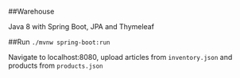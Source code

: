 ##Warehouse

Java 8 with  Spring Boot, JPA and Thymeleaf


##Run
`./mvnw spring-boot:run`

Navigate to localhost:8080, upload articles from `inventory.json` and products from `products.json`
